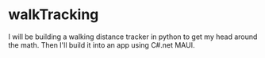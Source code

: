 # walkTracking
I will be building a walking distance tracker in python to get my head around the math. Then I'll build it into an app using C#.net MAUI.
